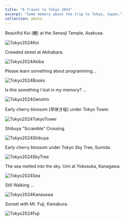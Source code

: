 ```yaml
---
title: "A Travel to Tokyo 2024"
excerpt: "Some memory about the trip to Tokyo, Japan."
collection: photo
---
```


Beautiful Koi (鯉) at the Sensoji Temple, Asakusa.

![Tokyo2024Koi](/images/2024_Tokyo/IMG_0307.jpg "Koi at Sensouji")

Crowded street at Akihabara.

![Tokyo2024Akiba](/images/2024_Tokyo/IMG_0334.jpg "Akiba Street")

Please learn something about programming...

![Tokyo2024Books](/images/2024_Tokyo/IMG_0346.jpg "Programming Books")

Is this something I lost in my memory? ... 

![Tokyo2024Genshin](/images/2024_Tokyo/IMG_0350.jpg "Genshin Impact")

Early cherry blossom (早咲き桜) under Tokyo Tower.

![Tokyo2024TokyoTower](/images/2024_Tokyo/IMG_0386.jpg "Tokyo Tower with Cherry Blossom")

Shibuya "Scramble" Crossing.

![Tokyo2024Shibuya](/images/2024_Tokyo/IMG_0420.jpg "Shibuya Crossing")

Early cherry blossom under Tokyo Sky Tree, Sumida.

![Tokyo2024SkyTree](/images/2024_Tokyo/IMG_0484.jpg "Sky Tree")

The sea melted into the sky. Umi at Yokosuka, Kanagawa.

![Tokyo2024Sea](/images/2024_Tokyo/IMG_0530.jpg "Sea at Yokosuka")

Still Walking ...

![Tokyo2024Kanasawa](/images/2024_Tokyo/IMG_0582.jpg "Still Walking")

Sunset with Mt. Fuji, Kamakura.

![Tokyo2024Fuji](/images/2024_Tokyo/IMG_0607.jpg "Mount Fuji")
